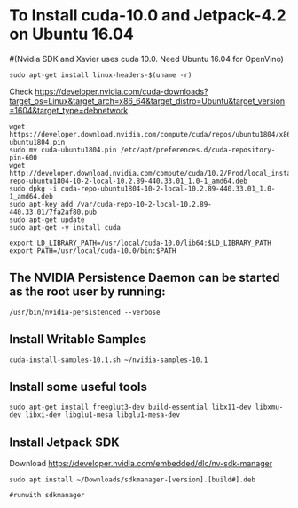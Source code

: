 # To Install cuda-10.0 and Jetpack-4.2 on Ubuntu 16.04
#(Nvidia SDK and Xavier uses cuda 10.0.  Need Ubuntu 16.04 for OpenVino)

```sudo apt-get install linux-headers-$(uname -r)```

Check https://developer.nvidia.com/cuda-downloads?target_os=Linux&target_arch=x86_64&target_distro=Ubuntu&target_version=1604&target_type=debnetwork

```
wget https://developer.download.nvidia.com/compute/cuda/repos/ubuntu1804/x86_64/cuda-ubuntu1804.pin
sudo mv cuda-ubuntu1804.pin /etc/apt/preferences.d/cuda-repository-pin-600
wget http://developer.download.nvidia.com/compute/cuda/10.2/Prod/local_installers/cuda-repo-ubuntu1804-10-2-local-10.2.89-440.33.01_1.0-1_amd64.deb
sudo dpkg -i cuda-repo-ubuntu1804-10-2-local-10.2.89-440.33.01_1.0-1_amd64.deb
sudo apt-key add /var/cuda-repo-10-2-local-10.2.89-440.33.01/7fa2af80.pub
sudo apt-get update
sudo apt-get -y install cuda

export LD_LIBRARY_PATH=/usr/local/cuda-10.0/lib64:$LD_LIBRARY_PATH
export PATH=/usr/local/cuda-10.0/bin:$PATH
```


## The NVIDIA Persistence Daemon can be started as the root user by running:
```/usr/bin/nvidia-persistenced --verbose``` 
 
 
## Install Writable Samples
```cuda-install-samples-10.1.sh ~/nvidia-samples-10.1```
 
 
## Install some useful tools
```sudo apt-get install freeglut3-dev build-essential libx11-dev libxmu-dev libxi-dev libglu1-mesa libglu1-mesa-dev```
 
 
 ## Install Jetpack SDK
Download https://developer.nvidia.com/embedded/dlc/nv-sdk-manager
```
sudo apt install ~/Downloads/sdkmanager-[version].[build#].deb 

#runwith sdkmanager
```
 
